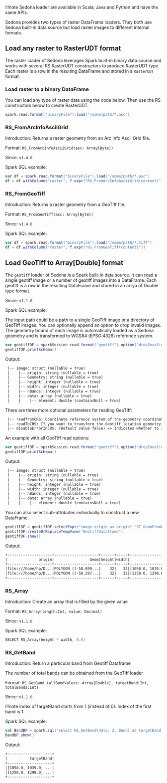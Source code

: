 !!!note
	Sedona loader are available in Scala, Java and Python and have the same APIs.

Sedona provides two types of raster DataFrame loaders. They both use Sedona built-in data source but load raster images to different internal formats.

## Load any raster to RasterUDT format

The raster loader of Sedona leverages Spark built-in binary data source and works with several RS RasterUDT constructors to produce RasterUDT type. Each raster is a row in the resulting DataFrame and stored in a `RasterUDT` format.

### Load raster to a binary DataFrame

You can load any type of raster data using the code below. Then use the RS constructors below to create RasterUDT.

```scala
spark.read.format("binaryFile").load("/some/path/*.asc")
```


### RS_FromArcInfoAsciiGrid

Introduction: Returns a raster geometry from an Arc Info Ascii Grid file.

Format: `RS_FromArcInfoAsciiGrid(asc: Array[Byte])`

Since: `v1.4.0`

Spark SQL example:

```scala
var df = spark.read.format("binaryFile").load("/some/path/*.asc")
df = df.withColumn("raster", f.expr("RS_FromArcInfoAsciiGrid(content)"))
```


### RS_FromGeoTiff

Introduction: Returns a raster geometry from a GeoTiff file.

Format: `RS_FromGeoTiff(asc: Array[Byte])`

Since: `v1.4.0`

Spark SQL example:

```scala
var df = spark.read.format("binaryFile").load("/some/path/*.tiff")
df = df.withColumn("raster", f.expr("RS_FromGeoTiff(content)"))
```

## Load GeoTiff to Array[Double] format

The `geotiff` loader of Sedona is a Spark built-in data source. It can read a single geotiff image or a number of geotiff images into a DataFrame. Each geotiff is a row in the resulting DataFrame and stored in an arrya of Double type format.

Since: `v1.1.0`

Spark SQL example:

The input path could be a path to a single GeoTiff image or a directory of GeoTiff images.
 You can optionally append an option to drop invalid images. The geometry bound of each image is automatically loaded
as a Sedona geometry and is transformed to WGS84 (EPSG:4326) reference system.

```scala
var geotiffDF = sparkSession.read.format("geotiff").option("dropInvalid", true).load("YOUR_PATH")
geotiffDF.printSchema()
```

Output:

```html
 |-- image: struct (nullable = true)
 |    |-- origin: string (nullable = true)
 |    |-- Geometry: string (nullable = true)
 |    |-- height: integer (nullable = true)
 |    |-- width: integer (nullable = true)
 |    |-- nBands: integer (nullable = true)
 |    |-- data: array (nullable = true)
 |    |    |-- element: double (containsNull = true)
```

There are three more optional parameters for reading GeoTiff:

```html
 |-- readfromCRS: Coordinate reference system of the geometry coordinates representing the location of the Geotiff. An example value of readfromCRS is EPSG:4326.
 |-- readToCRS: If you want to transform the Geotiff location geometry coordinates to a different coordinate reference system, you can define the target coordinate reference system with this option.
 |-- disableErrorInCRS: (Default value false) => Indicates whether to ignore errors in CRS transformation.
```

An example with all GeoTiff read options:

```scala
var geotiffDF = sparkSession.read.format("geotiff").option("dropInvalid", true).option("readFromCRS", "EPSG:4499").option("readToCRS", "EPSG:4326").option("disableErrorInCRS", true).load("YOUR_PATH")
geotiffDF.printSchema()
```

Output:

```html
 |-- image: struct (nullable = true)
 |    |-- origin: string (nullable = true)
 |    |-- Geometry: string (nullable = true)
 |    |-- height: integer (nullable = true)
 |    |-- width: integer (nullable = true)
 |    |-- nBands: integer (nullable = true)
 |    |-- data: array (nullable = true)
 |    |    |-- element: double (containsNull = true)
```

You can also select sub-attributes individually to construct a new DataFrame

```scala
geotiffDF = geotiffDF.selectExpr("image.origin as origin","ST_GeomFromWkt(image.geometry) as Geom", "image.height as height", "image.width as width", "image.data as data", "image.nBands as bands")
geotiffDF.createOrReplaceTempView("GeotiffDataframe")
geotiffDF.show()
```

Output:

```html
+--------------------+--------------------+------+-----+--------------------+-----+
|              origin|                Geom|height|width|                data|bands|
+--------------------+--------------------+------+-----+--------------------+-----+
|file:///home/hp/D...|POLYGON ((-58.699...|    32|   32|[1058.0, 1039.0, ...|    4|
|file:///home/hp/D...|POLYGON ((-58.297...|    32|   32|[1258.0, 1298.0, ...|    4|
+--------------------+--------------------+------+-----+--------------------+-----+
```

### RS_Array

Introduction: Create an array that is filled by the given value

Format: `RS_Array(length:Int, value: Decimal)`

Since: `v1.1.0`

Spark SQL example:

```scala
SELECT RS_Array(height * width, 0.0)
```

### RS_GetBand

Introduction: Return a particular band from Geotiff Dataframe

The number of total bands can be obtained from the GeoTiff loader

Format: `RS_GetBand (allBandValues: Array[Double], targetBand:Int, totalBands:Int)`

Since: `v1.1.0`

!!!note
	Index of targetBand starts from 1 (instead of 0). Index of the first band is 1.

Spark SQL example:

```scala
val BandDF = spark.sql("select RS_GetBand(data, 2, Band) as targetBand from GeotiffDataframe")
BandDF.show()
```

Output:

```html
+--------------------+
|          targetBand|
+--------------------+
|[1058.0, 1039.0, ...|
|[1258.0, 1298.0, ...|
+--------------------+
```
